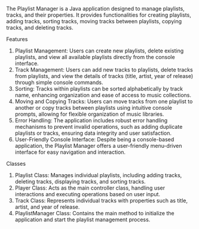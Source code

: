 The Playlist Manager is a Java application designed to manage playlists, tracks, and their properties. It provides functionalities for creating playlists, adding tracks, sorting tracks, moving tracks between playlists, copying tracks, and deleting tracks.

Features
1. Playlist Management: Users can create new playlists, delete existing playlists, and view all available playlists directly from the console interface.
2. Track Management: Users can add new tracks to playlists, delete tracks from playlists, and view the details of tracks (title, artist, year of release) through simple console commands.
3. Sorting: Tracks within playlists can be sorted alphabetically by track name, enhancing organization and ease of access to music collections.
4. Moving and Copying Tracks: Users can move tracks from one playlist to another or copy tracks between playlists using intuitive console prompts, allowing for flexible organization of music libraries.
5. Error Handling: The application includes robust error handling mechanisms to prevent invalid operations, such as adding duplicate playlists or tracks, ensuring data integrity and user satisfaction.
6. User-Friendly Console Interface: Despite being a console-based application, the Playlist Manager offers a user-friendly menu-driven interface for easy navigation and interaction.


Classes
1. Playlist Class: Manages individual playlists, including adding tracks, deleting tracks, displaying tracks, and sorting tracks.
2. Player Class: Acts as the main controller class, handling user interactions and executing operations based on user input.
3. Track Class: Represents individual tracks with properties such as title, artist, and year of release.
4. PlaylistManager Class: Contains the main method to initialize the application and start the playlist management process.
